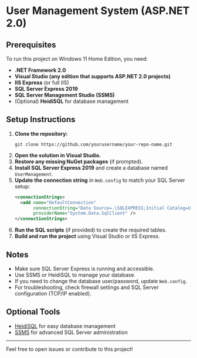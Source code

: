 # User Management System (ASP.NET 2.0)

## Prerequisites

To run this project on Windows 11 Home Edition, you need:

- **.NET Framework 2.0**
- **Visual Studio (any edition that supports ASP.NET 2.0 projects)**
- **IIS Express** (or full IIS)
- **SQL Server Express 2019**
- **SQL Server Management Studio (SSMS)**
- (Optional) **HeidiSQL** for database management

## Setup Instructions

1. **Clone the repository:**
   ```
   git clone https://github.com/yourusername/your-repo-name.git
   ```
2. **Open the solution in Visual Studio.**
3. **Restore any missing NuGet packages** (if prompted).
4. **Install SQL Server Express 2019** and create a database named `UserManagement`.
5. **Update the connection string** in `Web.config` to match your SQL Server setup:
   ```xml
   <connectionStrings>
     <add name="DefaultConnection" 
          connectionString="Data Source=.\SQLEXPRESS;Initial Catalog=UserManagement;Integrated Security=True" 
          providerName="System.Data.SqlClient" />
   </connectionStrings>
   ```
6. **Run the SQL scripts** (if provided) to create the required tables.
7. **Build and run the project** using Visual Studio or IIS Express.

## Notes

- Make sure SQL Server Express is running and accessible.
- Use SSMS or HeidiSQL to manage your database.
- If you need to change the database user/password, update `Web.config`.
- For troubleshooting, check firewall settings and SQL Server configuration (TCP/IP enabled).

## Optional Tools

- [HeidiSQL](https://www.heidisql.com/download.php) for easy database management
- [SSMS](https://aka.ms/ssms) for advanced SQL Server administration

---

Feel free to open issues or contribute to this project!
